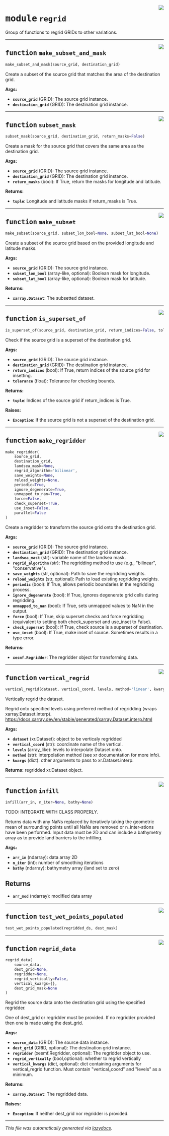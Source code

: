 <!-- markdownlint-disable -->

<a href="../src/pyic/regrid.py#L0"><img align="right" style="float:right;" src="https://img.shields.io/badge/-source-cccccc?style=flat-square"></a>

# <kbd>module</kbd> `regrid`
Group of functions to regrid GRIDs to other variations. 


---

<a href="../src/pyic/regrid.py#L11"><img align="right" style="float:right;" src="https://img.shields.io/badge/-source-cccccc?style=flat-square"></a>

## <kbd>function</kbd> `make_subset_and_mask`

```python
make_subset_and_mask(source_grid, destination_grid)
```

Create a subset of the source grid that matches the area of the destination grid. 



**Args:**
 
 - <b>`source_grid`</b> (GRID):  The source grid instance. 
 - <b>`destination_grid`</b> (GRID):  The destination grid instance. 


---

<a href="../src/pyic/regrid.py#L24"><img align="right" style="float:right;" src="https://img.shields.io/badge/-source-cccccc?style=flat-square"></a>

## <kbd>function</kbd> `subset_mask`

```python
subset_mask(source_grid, destination_grid, return_masks=False)
```

Create a mask for the source grid that covers the same area as the destination grid. 



**Args:**
 
 - <b>`source_grid`</b> (GRID):  The source grid instance. 
 - <b>`destination_grid`</b> (GRID):  The destination grid instance. 
 - <b>`return_masks`</b> (bool):  If True, return the masks for longitude and latitude. 



**Returns:**
 
 - <b>`tuple`</b>:  Longitude and latitude masks if return_masks is True. 


---

<a href="../src/pyic/regrid.py#L53"><img align="right" style="float:right;" src="https://img.shields.io/badge/-source-cccccc?style=flat-square"></a>

## <kbd>function</kbd> `make_subset`

```python
make_subset(source_grid, subset_lon_bool=None, subset_lat_bool=None)
```

Create a subset of the source grid based on the provided longitude and latitude masks. 



**Args:**
 
 - <b>`source_grid`</b> (GRID):  The source grid instance. 
 - <b>`subset_lon_bool`</b> (array-like, optional):  Boolean mask for longitude. 
 - <b>`subset_lat_bool`</b> (array-like, optional):  Boolean mask for latitude. 



**Returns:**
 
 - <b>`xarray.Dataset`</b>:  The subsetted dataset. 


---

<a href="../src/pyic/regrid.py#L87"><img align="right" style="float:right;" src="https://img.shields.io/badge/-source-cccccc?style=flat-square"></a>

## <kbd>function</kbd> `is_superset_of`

```python
is_superset_of(source_grid, destination_grid, return_indices=False, tolerance=0)
```

Check if the source grid is a superset of the destination grid. 



**Args:**
 
 - <b>`source_grid`</b> (GRID):  The source grid instance. 
 - <b>`destination_grid`</b> (GRID):  The destination grid instance. 
 - <b>`return_indices`</b> (bool):  If True, return indices of the source grid for insetting. 
 - <b>`tolerance`</b> (float):  Tolerance for checking bounds. 



**Returns:**
 
 - <b>`tuple`</b>:  Indices of the source grid if return_indices is True. 



**Raises:**
 
 - <b>`Exception`</b>:  If the source grid is not a superset of the destination grid. 


---

<a href="../src/pyic/regrid.py#L149"><img align="right" style="float:right;" src="https://img.shields.io/badge/-source-cccccc?style=flat-square"></a>

## <kbd>function</kbd> `make_regridder`

```python
make_regridder(
    source_grid,
    destination_grid,
    landsea_mask=None,
    regrid_algorithm='bilinear',
    save_weights=None,
    reload_weights=None,
    periodic=True,
    ignore_degenerate=True,
    unmapped_to_nan=True,
    force=False,
    check_superset=True,
    use_inset=False,
    parallel=False
)
```

Create a regridder to transform the source grid onto the destination grid. 



**Args:**
 
 - <b>`source_grid`</b> (GRID):  The source grid instance. 
 - <b>`destination_grid`</b> (GRID):  The destination grid instance. 
 - <b>`landsea_mask`</b> (str):  variable name of the landsea mask. 
 - <b>`regrid_algorithm`</b> (str):  The regridding method to use (e.g., "bilinear", "conservative"). 
 - <b>`save_weights`</b> (str, optional):  Path to save the regridding weights. 
 - <b>`reload_weights`</b> (str, optional):  Path to load existing regridding weights. 
 - <b>`periodic`</b> (bool):  If True, allows periodic boundaries in the regridding process. 
 - <b>`ignore_degenerate`</b> (bool):  If True, ignores degenerate grid cells during regridding. 
 - <b>`unmapped_to_nan`</b> (bool):  If True, sets unmapped values to NaN in the output. 
 - <b>`force`</b> (bool):  If True, skip superset checks and force regridding  (equivalent to setting both check_superset and use_inset to False). 
 - <b>`check_superset`</b> (bool):  If True, check source is a superset of destination. 
 - <b>`use_inset`</b> (bool):  If True, make inset of source. Sometimes results in a type error. 



**Returns:**
 
 - <b>`xesmf.Regridder`</b>:  The regridder object for transforming data. 


---

<a href="../src/pyic/regrid.py#L227"><img align="right" style="float:right;" src="https://img.shields.io/badge/-source-cccccc?style=flat-square"></a>

## <kbd>function</kbd> `vertical_regrid`

```python
vertical_regrid(dataset, vertical_coord, levels, method='linear', kwargs={})
```

Vertically regrid the dataset. 

Regrid onto specified levels using preferred method of regridding (wraps xarray.Dataset.interp). https://docs.xarray.dev/en/stable/generated/xarray.Dataset.interp.html 



**Args:**
 
 - <b>`dataset`</b> (xr.Dataset):  object to be verticaly regridded 
 - <b>`vertical_coord`</b> (str):  coordinate name of the vertical. 
 - <b>`levels`</b> (array_like):  levels to interpolate Dataset onto. 
 - <b>`method`</b> (str):  interpolation method (see xr documentation for more info). 
 - <b>`kwargs`</b> (dict):  other arguments to pass to xr.Dataset.interp. 



**Returns:**
 regridded xr.Dataset object. 


---

<a href="../src/pyic/regrid.py#L257"><img align="right" style="float:right;" src="https://img.shields.io/badge/-source-cccccc?style=flat-square"></a>

## <kbd>function</kbd> `infill`

```python
infill(arr_in, n_iter=None, bathy=None)
```

TODO: INTEGRATE WITH CLASS PROPERLY. 

Returns data with any NaNs replaced by iteratively taking the geometric mean of surrounding points until all NaNs are removed or n_inter-ations have been performed. Input data must be 2D and can include a bathymetry array as to provide land barriers to the infilling. 



**Args:**
 
 - <b>`arr_in`</b> (ndarray):  data array 2D 
 - <b>`n_iter`</b> (int):  number of smoothing iterations 
 - <b>`bathy`</b> (ndarray):  bathymetry array (land set to zero) 

Returns 
------- 
 - <b>`arr_mod`</b> (ndarray):  modified data array 


---

<a href="../src/pyic/regrid.py#L317"><img align="right" style="float:right;" src="https://img.shields.io/badge/-source-cccccc?style=flat-square"></a>

## <kbd>function</kbd> `test_wet_points_populated`

```python
test_wet_points_populated(regridded_ds, dest_mask)
```






---

<a href="../src/pyic/regrid.py#L325"><img align="right" style="float:right;" src="https://img.shields.io/badge/-source-cccccc?style=flat-square"></a>

## <kbd>function</kbd> `regrid_data`

```python
regrid_data(
    source_data,
    dest_grid=None,
    regridder=None,
    regrid_vertically=False,
    vertical_kwargs={},
    dest_grid_mask=None
)
```

Regrid the source data onto the destination grid using the specified regridder. 

One of dest_grid or regridder must be provided. If no regridder provided then one is made using the dest_grid. 



**Args:**
 
 - <b>`source_data`</b> (GRID):  The source data instance. 
 - <b>`dest_grid`</b> (GRID, optional):  The destination grid instance. 
 - <b>`regridder`</b> (xesmf.Regridder, optional):  The regridder object to use. 
 - <b>`regrid_vertically`</b> (bool,optional):  whether to regrid vertically 
 - <b>`vertical_kwargs`</b> (dict, optional):  dict containing arguments for vertical_regrid function.  Must contain "vertical_coord" and "levels" as a minimum. 



**Returns:**
 
 - <b>`xarray.Dataset`</b>:  The regridded data. 



**Raises:**
 
 - <b>`Exception`</b>:  If neither dest_grid nor regridder is provided. 




---

_This file was automatically generated via [lazydocs](https://github.com/ml-tooling/lazydocs)._
